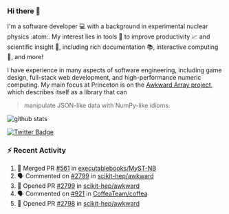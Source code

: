 ### Hi there 👋 

I'm a software developer 💻 with a background in experimental nuclear physics :atom:. My interest lies in tools :wrench: to improve productivity :chart_with_upwards_trend: and scientific insight :telescope:, including rich documentation 📚, interactive computing 🧮, and more! 

I have experience in many aspects of software engineering, including game design, full-stack web development, and high-performance numeric computing. My main focus at Princeton is on the [Awkward Array project](awkward-array.org/), which describes itself as a library that can 
> manipulate JSON-like data with NumPy-like idioms.

![github stats](https://github-readme-stats.vercel.app/api?username=agoose77&show_icons=true&hide_rank=true&hide_title=true&bg_color=30,e76445,904e95&text_color=efe3ec&icon_color=efe3ec)
<!--
**agoose77/agoose77** is a ✨ _special_ ✨ repository because its `README.md` (this file) appears on your GitHub profile.

Here are some ideas to get you started:

- 🔭 I’m currently working on ...
- 🌱 I’m currently learning ...
- 👯 I’m looking to collaborate on ...
- 🤔 I’m looking for help with ...
- 💬 Ask me about ...
- 📫 How to reach me: ...
- 😄 Pronouns: ...
- ⚡ Fun fact: ...
-->

[![Twitter Badge](https://img.shields.io/twitter/follow/agoose77?style=flat-square&logo=Twitter&logoColor=white&color=cornflowerblue)](https://twitter.com/agoose77)

### :zap: Recent Activity

<!--START_SECTION:activity-->
1. 🎉 Merged PR [#561](https://github.com/executablebooks/MyST-NB/pull/561) in [executablebooks/MyST-NB](https://github.com/executablebooks/MyST-NB)
2. 🗣 Commented on [#2799](https://github.com/scikit-hep/awkward/pull/2799#issuecomment-1794520054) in [scikit-hep/awkward](https://github.com/scikit-hep/awkward)
3. 💪 Opened PR [#2799](https://github.com/scikit-hep/awkward/pull/2799) in [scikit-hep/awkward](https://github.com/scikit-hep/awkward)
4. 🗣 Commented on [#921](https://github.com/CoffeaTeam/coffea/pull/921#issuecomment-1793795633) in [CoffeaTeam/coffea](https://github.com/CoffeaTeam/coffea)
5. 💪 Opened PR [#2798](https://github.com/scikit-hep/awkward/pull/2798) in [scikit-hep/awkward](https://github.com/scikit-hep/awkward)
<!--END_SECTION:activity-->
